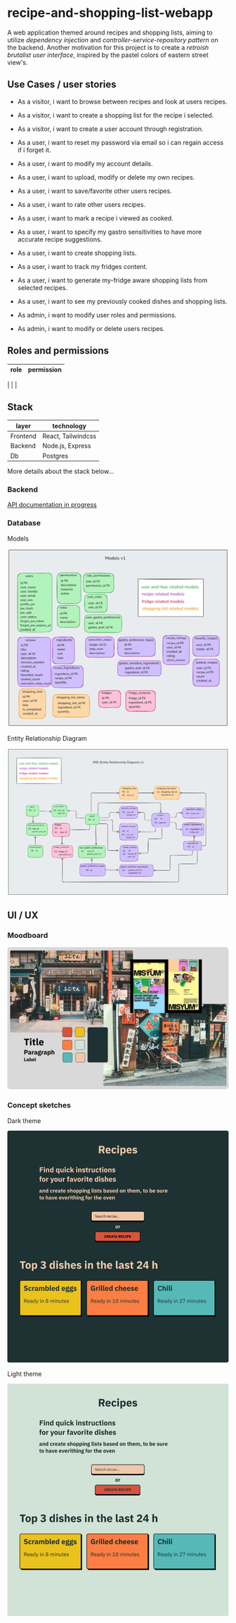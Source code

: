 # recipe-and-shopping-list-webapp

A web application themed around recipes and shopping lists, aiming to utilize *dependency injection* and *controller-service-repository pattern* on the backend. Another motivation for this project is to create a *retroish brutalist user interface*, inspired by the pastel colors of eastern street view's.

## Use Cases / user stories

- As a visitor, i want to browse between recipes and look at users recipes.
- As a visitor, i want to create a shopping list for the recipe i selected.
- As a visitor, i want to create a user account through registration.

- As a user, i want to reset my password via email so i can regain access if i forget it.
- As a user, i want to modify my account details.
- As a user, i want to upload, modify or delete my own recipes.
- As a user, i want to save/favorite other users recipes.
- As a user, i want to rate other users recipes.
- As a user, i want to mark a recipe i viewed as cooked.
- As a user, i want to specify my gastro sensitivities to have more accurate recipe suggestions.
- As a user, i want to create shopping lists.
- As a user, i want to track my fridges content.
- As a user, i want to generate my-fridge aware shopping lists from selected recipes.
- As a user, i want to see my previously cooked dishes and shopping lists.

- As admin, i want to modify user roles and permissions.
- As admin, i want to modify or delete users recipes.


## Roles and permissions


| role      | permission        |
|-----------|-------------------|
| 
|
|

## Stack

| layer     | technology            |
|-----------|-----------------------|
| Frontend  | React, Tailwindcss    |
| Backend   | Node.js, Express      |
| Db        | Postgres              |

More details about the stack below...

### Backend

[API documentation in progress](https://github.com/mrtnstl/recipe-and-shopping-list-app/blob/main/docs/api_documentation.yaml "API documentation")

### Database

Models

![Models](https://github.com/mrtnstl/recipe-and-shopping-list-app/blob/main/docs/models_v1.png "Models")

Entity Relationship Diagram

![ERD v1](https://github.com/mrtnstl/recipe-and-shopping-list-app/blob/main/docs/entity-relationship-diagram_v1.png "ERD v1")

## UI / UX

### Moodboard

![Moodboard](https://github.com/mrtnstl/recipe-and-shopping-list-app/blob/main/docs/recipe_app_moodboard.png "Moodboard")

### Concept sketches

Dark theme

![Dark UI](https://github.com/mrtnstl/recipe-and-shopping-list-app/blob/main/docs/ui_sketch_dark.png "Dark UI")

Light theme

![Light UI](https://github.com/mrtnstl/recipe-and-shopping-list-app/blob/main/docs/ui_sketch_light.png "Light UI")